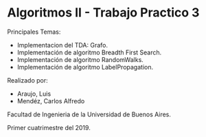 # Algoritmos II - Trabajo Practico 3

Principales Temas:

 - Implementacion del TDA: Grafo.
 - Implementación de algoritmo Breadth First Search.
 - Implementación de algoritmo RandomWalks.
 - Implementación de algoritmo LabelPropagation.

Realizado por:
 - Araujo, Luis
 - Mendéz, Carlos Alfredo

Facultad de Ingenieria de la Universidad de Buenos Aires.

Primer cuatrimestre del 2019.
